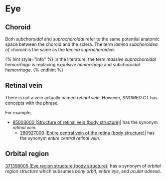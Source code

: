 # Eye

## Choroid

Both _subchoroidal_ and _suprachoroidal_ refer to the same potential anatomic space between the choroid and the sclera. The term _lamina subchoroidea of choroid_ is the same as the _lamina suprachoroidea_.

{% hint style="info" %}
In the literature, the term _massive suprachoroidal hemorrhage_ is replacing _expulsive hemorrhage_ and _subchoroidal hemorrhage_.
{% endhint %}

## Retinal vein

There is not a vein actually named _retinal vein_. However, _SNOMED CT_ has concepts with the phrase.

For example,

* [85003000 |Structure of retinal vein (body structure)|](http://snomed.info/id/85003000) has the synonym _retinal vein_.
  * [280927000 |Entire central vein of the retina (body structure)|](http://snomed.info/id/280927000) has the synonym _entire central retinal vein._

## Orbital region

[371398005 |Eye region structure (body structure)|](http://snomed.info/id/371398005) has a synonym of _orbital region structure_ which subsumes _bony orbit_, _entire_ _eye_, and _ocular adnexa_.
